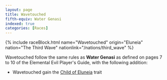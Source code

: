 ```yaml
---
layout: page
title: Wavetouched
fifth-equiv: Water Genasi
indexed: true
categories: [Races]
---
```


{% include raceBlock.html name="Wavetouched" origin="Eluneia" nation="The Third Wave" nationlink="/nations/third_wave" %}

Wavetouched follow the same rules as **Water Genasi** as defined on pages 7 to 10 of the Elemental Evil Player's Guide, with the following addition:

- Wavetouched gain the [Child of Eluneia](/rules/child_of_eluneia) trait